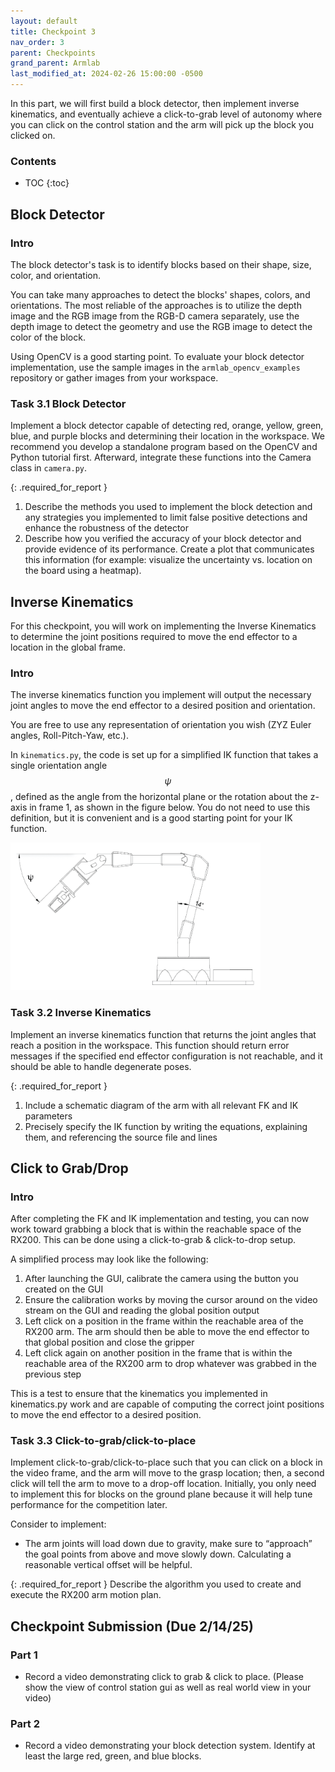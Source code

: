 ```yaml
---
layout: default
title: Checkpoint 3
nav_order: 3
parent: Checkpoints
grand_parent: Armlab
last_modified_at: 2024-02-26 15:00:00 -0500
---
```


In this part, we will first build a block detector, then implement inverse kinematics, and eventually achieve a click-to-grab level of autonomy where you can click on the control station and the arm will pick up the block you clicked on.

### Contents
* TOC
{:toc}

## Block Detector
### Intro
The block detector's task is to identify blocks based on their shape, size, color, and orientation.

You can take many approaches to detect the blocks' shapes, colors, and orientations. The most reliable of the approaches is to utilize the depth image and the RGB image from the RGB-D camera separately, use the depth image to detect the geometry and use the RGB image to detect the color of the block.

Using OpenCV is a good starting point. To evaluate your block detector implementation, use the sample images in the `armlab_opencv_examples` repository or gather images from your workspace.

### Task 3.1 Block Detector
Implement a block detector capable of detecting red, orange, yellow, green, blue, and purple blocks and determining their location in the workspace.
We recommend you develop a standalone program based on the OpenCV and Python tutorial first. Afterward, integrate these functions into the Camera class in `camera.py`.

{: .required_for_report }
1) Describe the methods you used to implement the block detection and any strategies you implemented to limit false positive detections and enhance the robustness of the detector <br>
2) Describe how you verified the accuracy of your block detector and provide evidence of its performance. Create a plot that communicates this information (for example: visualize the uncertainty vs. location on the board using a heatmap).

## Inverse Kinematics
For this checkpoint, you will work on implementing the Inverse Kinematics to determine the joint positions required to move the end effector to a location in the global frame.
### Intro
The inverse kinematics function you implement will output the necessary joint angles to move the end effector to a desired position and orientation. 

You are free to use any representation of orientation you wish (ZYZ Euler angles, 
Roll-Pitch-Yaw, etc.).  

In `kinematics.py`, the code is set up for a simplified IK function that takes a single orientation angle $$\psi$$, defined as the angle from the horizontal plane or the rotation about the z-axis in frame 1, as shown in the figure below. You do not need to use this definition, but it is convenient and is a good starting point for your IK function.

<a class="image-link" href="/assets/images/armlab/checkpoints/checkpoin3-ik.png"><img src="/assets/images/armlab/checkpoints/checkpoin3-ik.png" alt="" style="max-width:400px;"/>
</a>

### Task 3.2 Inverse Kinematics
Implement an inverse kinematics function that returns the joint angles that reach a position in the workspace. This function should return error messages if the specified end effector configuration is not reachable, and it should be able to handle degenerate poses.

{: .required_for_report }
1) Include a schematic diagram of the arm with all relevant FK and IK parameters <br>
2) Precisely specify the IK function by writing the equations, explaining them, and referencing the source file and lines

## Click to Grab/Drop
### Intro
After completing the FK and IK implementation and testing, you can now work toward grabbing a block that is within the reachable space of the RX200. This can be done using a click-to-grab & click-to-drop setup.

A simplified process may look like the following:
1. After launching the GUI, calibrate the camera using the button you created on the GUI
2. Ensure the calibration works by moving the cursor around on the video stream on the GUI and reading the global position output
3. Left click on a position in the frame within the reachable area of the RX200 arm. The arm should then be able to move the end effector to that global position and close the gripper
4. Left click again on another position in the frame that is within the reachable area of the RX200 arm to drop whatever was grabbed in the previous step

This is a test to ensure that the kinematics you implemented in kinematics.py work and are capable of computing the correct joint positions to move the end effector to a desired position.

### Task 3.3 Click-to-grab/click-to-place
Implement click-to-grab/click-to-place such that you can click on a block in the video frame, and the arm will move to the grasp location; then, a second click will tell the arm to move to a drop-off location. Initially, you only need to implement this for blocks on the ground plane because it will help tune performance for the competition later. 

Consider to implement:
- The arm joints will load down due to gravity, make sure to “approach” the goal points from above and move slowly down. Calculating a reasonable vertical offset will be helpful.

{: .required_for_report }
Describe the algorithm you used to create and execute the RX200 arm motion plan.

## Checkpoint Submission (Due 2/14/25)
### Part 1
- Record a video demonstrating click to grab & click to place. (Please show the view of control station gui as well as real world view in your video)

### Part 2
- Record a video demonstrating your block detection system. Identify at least the large red, green, and blue blocks.
